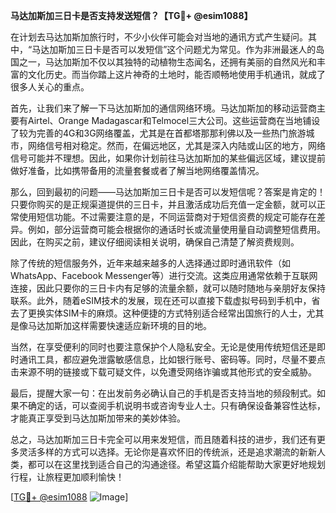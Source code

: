 **马达加斯加三日卡是否支持发送短信？【TG💪+ @esim1088】**

在计划去马达加斯加旅行时，不少小伙伴可能会对当地的通讯方式产生疑问。其中，“马达加斯加三日卡是否可以发短信”这个问题尤为常见。作为非洲最迷人的岛国之一，马达加斯加不仅以其独特的动植物生态闻名，还拥有美丽的自然风光和丰富的文化历史。而当你踏上这片神奇的土地时，能否顺畅地使用手机通讯，就成了很多人关心的重点。

首先，让我们来了解一下马达加斯加的通信网络环境。马达加斯加的移动运营商主要有Airtel、Orange Madagascar和Telmocel三大公司。这些运营商在当地铺设了较为完善的4G和3G网络覆盖，尤其是在首都塔那那利佛以及一些热门旅游城市，网络信号相对稳定。然而，在偏远地区，尤其是深入内陆或山区的地方，网络信号可能并不理想。因此，如果你计划前往马达加斯加的某些偏远区域，建议提前做好准备，比如携带备用的流量套餐或者了解当地网络覆盖情况。

那么，回到最初的问题——马达加斯加三日卡是否可以发短信呢？答案是肯定的！只要你购买的是正规渠道提供的三日卡，并且激活成功后充值一定金额，就可以正常使用短信功能。不过需要注意的是，不同运营商对于短信资费的规定可能存在差异。例如，部分运营商可能会根据你的通话时长或流量使用量自动调整短信费用。因此，在购买之前，建议仔细阅读相关说明，确保自己清楚了解资费规则。

除了传统的短信服务外，近年来越来越多的人选择通过即时通讯软件（如WhatsApp、Facebook Messenger等）进行交流。这类应用通常依赖于互联网连接，因此只要你的三日卡内有足够的流量余额，就可以随时随地与亲朋好友保持联系。此外，随着eSIM技术的发展，现在还可以直接下载虚拟号码到手机中，省去了更换实体SIM卡的麻烦。这种便捷的方式特别适合经常出国旅行的人士，尤其是像马达加斯加这样需要快速适应新环境的目的地。

当然，在享受便利的同时也要注意保护个人隐私安全。无论是使用传统短信还是即时通讯工具，都应避免泄露敏感信息，比如银行账号、密码等。同时，尽量不要点击来源不明的链接或下载可疑文件，以免遭受网络诈骗或其他形式的安全威胁。

最后，提醒大家一句：在出发前务必确认自己的手机是否支持当地的频段制式。如果不确定的话，可以查阅手机说明书或咨询专业人士。只有确保设备兼容性达标，才能真正享受到马达加斯加带来的美妙体验。

总之，马达加斯加三日卡完全可以用来发短信，而且随着科技的进步，我们还有更多灵活多样的方式可以选择。无论你是喜欢怀旧的传统派，还是追求潮流的新新人类，都可以在这里找到适合自己的沟通途径。希望这篇介绍能帮助大家更好地规划行程，让旅程更加顺利愉快！

[[TG💪+ @esim1088](https://t.me/s/esim1088) ![Image](https://i.postimg.cc/4NQfJmqS/Snipaste-2025-05-13-00-14-12.png)]